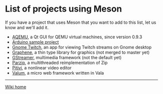 # List of projects using Meson 

If you have a project that uses Meson that you want to add to this list, let us know and we'll add it.

 - [AQEMU](https://github.com/tobimensch/aqemu), a Qt GUI for QEMU virtual machines, since version 0.9.3
 - [Arduino sample project](https://github.com/jpakkane/mesonarduino)
 - [Gnome Twitch](https://github.com/Ippytraxx/gnome-twitch), an app for viewing Twitch streams on Gnome desktop
 - [Graphene](http://ebassi.github.io/graphene/), a thin type library for graphics (not merged to master yet)
 - [GStreamer](http://gstreamer.freedesktop.org), multimedia framework (not the default yet)
 - [Parzip](https://github.com/jpakkane/parzip), a multithreaded reimplementation of Zip 
 - [Pitivi](http://pitivi.org/), a nonlinear video editor
 - [Valum](https://github.com/valum-framework/valum), a micro web framework written in Vala

----

[Wiki home](Home)